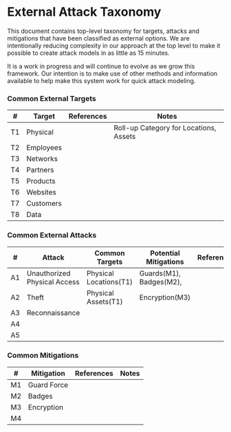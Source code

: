 # External Attack Taxonomy

This document contains top-level taxonomy for targets, attacks and mitigations that have been classified as external options.  We are intentionally reducing complexity in our approach at the top level to make it possible to create attack models in as little as 15 minutes.  

It is a work in progress and will continue to evolve as we grow this framework.  Our intention is to make use of other methods and information available to help make this system work for quick attack modeling.

### Common External Targets

| # | Target| References |Notes|
|---|-------|------------|-----|
|T1|Physical||Roll-up Category for Locations, Assets|
|T2|Employees|||
|T3|Networks|||
|T4|Partners|||
|T5|Products|||
|T6|Websites|||
|T7|Customers|||
|T8|Data|||

### Common External Attacks 

| # |Attack|Common Targets|Potential Mitigations|References|
|---|------|--------------|---------------------|----------|
|A1|Unauthorized Physical Access|Physical Locations(T1)|Guards(M1), Badges(M2), ||
|A2|Theft|Physical Assets(T1)|Encryption(M3)||
|A3|Reconnaissance||||
|A4|||||
|A5|||||

### Common Mitigations 

|#|Mitigation|References|Notes|
|---|----------|----------|----|
|M1|Guard Force|||
|M2|Badges|||
|M3|Encryption|||
|M4||||






